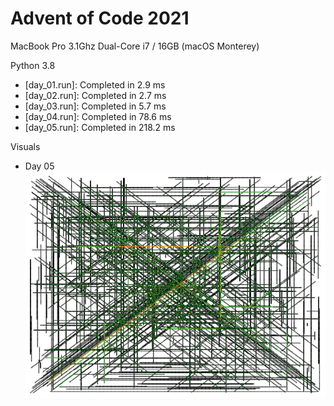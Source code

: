 # Advent of Code 2021

MacBook Pro 3.1Ghz Dual-Core i7 / 16GB (macOS Monterey)

Python 3.8

- [day_01.run]: Completed in 2.9 ms
- [day_02.run]: Completed in 2.7 ms
- [day_03.run]: Completed in 5.7 ms
- [day_04.run]: Completed in 78.6 ms
- [day_05.run]: Completed in 218.2 ms

Visuals
- Day 05
![](visuals/day_05.png)